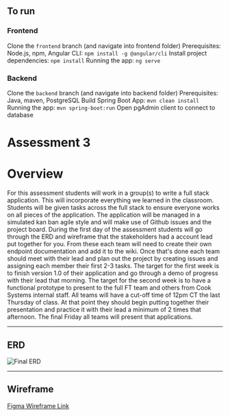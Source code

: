 ## To run
### Frontend
Clone the `frontend` branch (and navigate into frontend folder)
Prerequisites: Node.js, npm, 
Angular CLI: `npm install -g @angular/cli`
Install project dependencies: `npm install`
Running the app: `ng serve`

### Backend
Clone the `backend` branch (and navigate into backend folder)
Prerequisites: Java, maven, PostgreSQL 
Build Spring Boot App: `mvn clean install`
Running the app: `mvn spring-boot:run`
Open pgAdmin client to connect to database

Assessment 3
===============================
# Overview

For this assessment students will work in a group(s) to write a full stack application. This will incorporate everything we learned in the classroom. Students will be given tasks across the full stack to ensure everyone works on all pieces of the application. The application will be managed in a simulated kan ban agile style and will make use of Github issues and the project board. During the first day of the assessment students will go through the ERD and wireframe that the stakeholders had a account lead put together for you. From these each team will need to create their own endpoint documentation and add it to the wiki. Once that's done each team should meet with their lead and plan out the project by creating issues and assigning each member their first 2-3 tasks. The target for the first week is to finish version 1.0 of their application and go through a demo of progress with their lead that morning. The target for the second week is to have a functional prototype to present to the full FT team and others from Cook Systems internal staff. All teams will have a cut-off time of 12pm CT the last Thursday of class. At that point they should begin putting together their presentation and practice it with their lead a minimum of 2 times that afternoon. The final Friday all teams will present that applications.

---

## ERD

![Final ERD](https://user-images.githubusercontent.com/32781877/206259951-fe81a650-1d90-4c28-ae7a-571f649269d9.png)


---

## Wireframe

[Figma Wireframe Link](https://www.figma.com/file/huwXGJxW6BCIbk4p2QcZG2/Final-Prototype?node-id=0%3A1&t=BnbL9FVyQYeS41FC-1)

